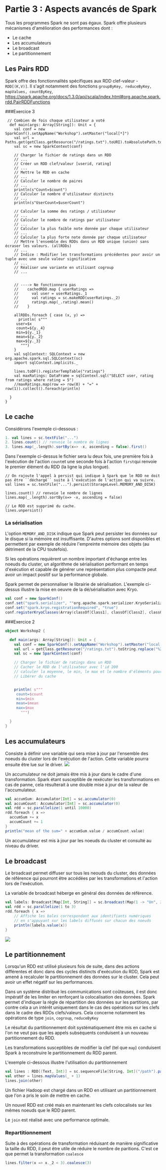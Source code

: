# Partie 3 : Aspects avancés de Spark
Tous les programmes Spark ne sont pas égaux. Spark offre plusieurs mécanismes d'amélioration des performances dont :
+ Le cache
+ Les accumulateurs
+ Le broadcast
+ Le partitionnement

## Les Pairs RDD
Spark offre des fonctionnalités spécifiques aux RDD clef-valeur - ``RDD[(K,V)]``. Il s'agit notamment des fonctions ``groupByKey, reduceByKey, mapValues, countByKey``, 
https://spark.apache.org/docs/1.3.0/api/scala/index.html#org.apache.spark.rdd.PairRDDFunctions

###Exercice 3
```
 // Combien de fois chaque utilisateur a voté
  def main(args: Array[String]): Unit = {
    val conf = new SparkConf().setAppName("Workshop").setMaster("local[*]")
    val url = Paths.get(getClass.getResource("/ratings.txt").toURI).toAbsolutePath.toString
    val sc = new SparkContext(conf)

    // Charger le fichier de ratings dans un RDD
    // ...
    // Créer un RDD clef/valeur [userid, rating]
    // ...
    // Mettre le RDD en cache
    // ...
    // Calculer le nombre de paires
    // ...
    println(s"Count=$count")
    // Calculer le nombre d'utilisateur distincts
    // ...
    println(s"UserCount=$userCount")

    // Calculer la somme des ratings / utilisateur
    // ...
    // Calculer le nombre de ratings par utilisateur
    // ...
    // Calculer la plus faible note donnée par chaque utilisateur
    // ...
    // Calculer la plus forte note donnée par chaque utilisateur
    // Mettre l'ensemble des RDDs dans un RDD unique (union) sans écraser les valeurs. (allRDDs)
    // ...
    // Indice : Modifier les transformations précédentes pour avoir un tuple avec une seule valeur significative
    // ...
    // Réaliser une variante en utilisant cogroup
    // ...


    // ----> Ne fonctionnera pas
    //    cachedRDD.map { userRatings =>
    //      val user = userRatings._1
    //      val ratings = sc.makeRDD(userRatings._2)
    //      ratings.map(_.rating).mean()
    //    }

    allRDDs.foreach { case (x, y) =>
      println( s"""
     user=$x
     count=${y._4}
     min=${y._1}
     mean=${y._2}
     max=${y._3}
       """)
    }
    val sqlContext: SQLContext = new org.apache.spark.sql.SQLContext(sc)
    import sqlContext.implicits._

    lines.toDF().registerTempTable("ratings")
    val maxRatings: DataFrame = sqlContext.sql("SELECT user, rating from ratings where rating = 5")
    //maxRatings.map(row => row(0) + "=" + row(1)).collect().foreach(println)

  }
}

```


## Le cache
Considérons l'exemple ci-dessous :
```scala
1. val lines = sc.textFile("...")
2. lines.count() // renvoie le nombre de lignes
3. lines.map(_.length).sortBy(x=> -x, ascending = false).first()
```

Dans l'exemple ci-dessus le fichier sera lu deux fois, une première fois à l'exécution de l'action ``count``et une seconde fois à l'action ``first``qui renvoie le premier élément du RDD (la ligne la plus longue).
```
// On rajoute l'appel à persist qui indique à Spark que le RDD ne doit pas être ``déchargé`` suite à l'exécution de l'action qui va suivre.
val lines = sc.textFile("...").persist(StorageLevel.MEMORY_AND_DISK)

lines.count() // renvoie le nombre de lignes
lines.map(_.length).sortBy(x=> -x, ascending = false)

// Le RDD est supprimé du cache.
lines.unpersist()

```

### La sérialisation
L'option ``MEMORY_AND_DISK`` indique que Spark peut persister les données sur le disque si la mémoire est insuffisante. D'autres options sont disponibles et permettent par exemple de réduire l'empreinte mémoire des objets (au détriment de la CPU toutefois).

Si les opérations requièrent un nombre important d'échange entre les noeuds du cluster, un algorithme de sérialisation performant en temps d'exécution et capable de générer une représentation plus compacte peut avoir un impact positif sur la performance globale. 

Spark permet de personnaliser le librairie de sérialisation. L'exemple ci-dessus illustre la mise en oeuvre de la dé/sérialisation avec Kryo.
```Scala
val conf = new SparkConf()
conf.set("spark.serializer", ""org.apache.spark.serializer.KryoSerializer)
conf.set("spark.kryo.registrationRequired", "true")
conf.registerKryoClasses(Array(classOf[Class1], classOf[Class2], classOf[Class3]))
```
###Exercice 2
```scala
object Workshop2 {

  def main(args: Array[String]): Unit = {
    val conf = new SparkConf().setAppName("Workshop").setMaster("local[*]")
    val url = getClass.getResource("/ratings.txt").toString.replace("%20", " ")
    val sc = new SparkContext(conf)

    // Charger le fichier de ratings dans un RDD
    // Cacher le RDD de l'utilisateur avec l'id 200
    // calculer la moyenne, le min, le max et le nombre d'éléments pour l'utilisateur avec l'id 200
    // Libérer du cache


    println( s"""
     count=$count
     min=$min
     mean=$mean
     max=$max
       """)

  }
}
```

## Les accumulateurs
Consiste à définir une variable qui sera mise à jour par l'ensemble des noeuds du cluster lors de l'exécution de l'action. Cette variable pourra ensuite être lue sur le driver.
![](rdd4.png)

Un accumulateur ne doit jamais être mis à jour dans le cadre d'une transformation. Spark étant susceptible de rexécuter les transformations en cas de panne, cela résulterait à une double mise à jour de la valeur de l'accumulateur.

```scala
val accumSum: Accumulator[Int] = sc.accumulator(0)
val accumCount: Accumulator[Int] = sc.accumulator(0)
val rdd = sc.parallelize(1 until 10000)
rdd.foreach { x =>
  accumSum += x
  accumCount += 1
}
println("mean of the sum=" + accumSum.value / accumCount.value)

```

Un accumulateur est mis à jour par les noeuds du cluster et consulté au niveau du driver.

## Le broadcast

Le broadcast permet diffuser sur tous les neouds du cluster, des données de référence qui pourront être accédées par les transformations et l'action lors de l'exécution.

La variable de broadcast héberge en général des données de référence.

```scala
val labels: Broadcast[Map[Int, String]] = sc.broadcast(Map(1 -> "Un", 2->"2", 3 -> "3"))
val rdd = sc.parallelize(1 to 3)
rdd.foreach { x =>
    // Affiche les bales correspondant aux identifiants numériques
    // en s'appuyant sur les labels diffusés sur chacun des noeuds
    println(labels.value(x))
}
```
![](rdd5.png)

## Le partitionnement
Lorsqu'un RDD est utilisé plusieurs fois de suite, dans des actions différentes et donc dans des cycles distincts d'exécution du RDD, Spark est amené à recalculer le partitionnement des données sur le cluster. Cela peut avoir un effet négatif sur les performances.

Dans un système distribué les communications sont coûteuses, il est donc impératif de les limiter en renforçant la colocalisation des données. Spark permet d'indiquer la règle de répartition des données sur les partitions, par contre cela a un intérêt uniquement dans le cas des opérations sur les clefs dans le cadre des RDDs clefs/valeurs. Cela concerne notamment les opérations de type ``join``, ``cogroup``, ``reduceByKey``

Le résultat du partitionnement doit systématiquement être mis en cache si l'on ne veut pas que les appels subséquents conduisent à un nouveau partitionnement du RDD.

Les transformations susceptibles de modifier la clef (tel que ``map``) conduisent Spark à reconstruire le partitionnement du RDD parent.


L'exemple ci-dessous illustre l'utilisation du partitionnement
```Scala
val lines : RDD[(Text, Int)] = sc.sequenceFile[String, Int]("/path").partitionBy(new HashPartitioner(10)).persist()
val other = lines.mapValues(_ + 1)
lines.join(other)

```

Un fichier Hadoop est chargé dans un RDD en utilisant un partitionnement que l'on a pris le soin de mettre en cache.

Un nouvel RDD est créé mais en maintenant les clefs colocalisés sur les mêmes noeuds que le RDD parent.

Le ``join`` est réalisé avec une performance optimale.

### Repartitionnement
Suite à des opérations de transformation réduisant de manière significative la taille du RDD, il peut être utile de réduire le nombre de paritions. C'est ce que permet la transformation ``coalesce``

```scala
lines.filter(x => x._2 < 3).coalesce(3)
```

